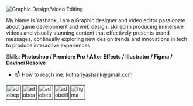 ![Graphic Design/Video Editing](https://i.imgur.com/ru2X4Zs.png)

My Name is Yashank, I am a Graphic designer and video editor passionate about game development and web design. skilled in producing immersive videos and visually stunning content that effectively presents brand messages. continually exploring new design trends and innovations in tech to produce interactive experiences

Skills: **Photoshop / Premiere Pro / After Effects / Illustrator / Figma / Davinci Resolve**

- 📫 How to reach me: kothariyashank@gmail.com 


[<img src='https://cdn.jsdelivr.net/npm/simple-icons@3.0.1/icons/adobephotoshop.svg' alt='adobephotoshop' height='40'>]( )  [<img src='https://cdn.jsdelivr.net/npm/simple-icons@3.0.1/icons/adobeaftereffects.svg' alt='adobeaftereffects' height='40'>]( )  [<img src='https://cdn.jsdelivr.net/npm/simple-icons@3.0.1/icons/adobepremierepro.svg' alt='adobepremierepro' height='40'>]( )  [<img src='https://cdn.jsdelivr.net/npm/simple-icons@3.0.1/icons/adobeillustrator.svg' alt='adobeillustrator' height='40'>]( )  [<img src='https://cdn.jsdelivr.net/npm/simple-icons@3.0.1/icons/figma.svg' alt='figma' height='40'>]( )  

